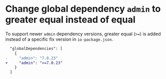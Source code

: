 # Change global dependency `admin` to greater equal instead of equal

To support newer `admin` dependency versions, greater equal (`>=`) is added instead of a specific fix version in `io-package.json`.

```diff
  "globalDependencies": [
    {
-     "admin": "7.0.23"
+     "admin": ">=7.0.23"
    }
  ]
```
